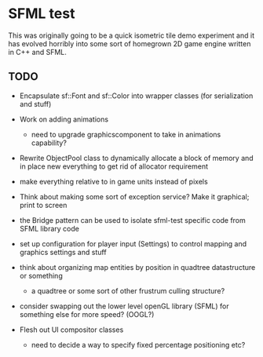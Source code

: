 SFML test
=========

This was originally going to be a quick isometric tile demo experiment and it has evolved horribly into some sort of homegrown 2D game engine written in C++ and SFML.

TODO
----
* Encapsulate sf::Font and sf::Color into wrapper classes (for serialization and stuff)
* Work on adding animations
   * need to upgrade graphicscomponent to take in animations capability?

* Rewrite ObjectPool class to dynamically allocate a block of memory and in place new everything to get rid of allocator requirement

* make everything relative to in game units instead of pixels

* Think about making some sort of exception service? Make it graphical; print to screen
 
* the Bridge pattern can be used to isolate sfml-test specific code from SFML library code

* set up configuration for player input (Settings) to control mapping and graphics settings and stuff

* think about organizing map entities by position in quadtree datastructure or something
   * a quadtree or some sort of other frustrum culling structure?

* consider swapping out the lower level openGL library (SFML) for something else for more speed? (OOGL?)

* Flesh out UI compositor classes
   * need to decide a way to specify fixed percentage positioning etc?
